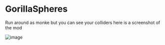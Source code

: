 # GorillaSpheres
Run around as monke but you can see your colliders here is a screenshot of the mod

![image](https://user-images.githubusercontent.com/104138117/164439678-2da4ff85-18db-4176-bdcc-7eb23ffd8b11.png)
